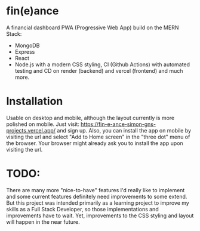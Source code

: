 # fin(e)ance
A financial dashboard PWA (Progressive Web App) build on the MERN Stack:
- MongoDB
- Express
- React
- Node.js
with a modern CSS styling, CI (Github Actions) with automated testing and CD on render (backend) and vercel (frontend) and much more.

# Installation
Usable on desktop and mobile, although the layout currently is more polished on mobile. Just visit: https://fin-e-ance-simon-gns-projects.vercel.app/ and sign up. Also, you can install the app on mobile by visiting the url and select "Add to Home screen" in the "three dot" menu of the browser. Your browser might already ask you to install the app upon visiting the url.

# TODO:
There are many more "nice-to-have" features I'd really like to implement and some current features definitely need improvements to some extend. But this project was intended primarily as a learning project to improve my skills as a Full Stack Developer, so those implementations and improvements have to wait. Yet, improvements to the CSS styling and layout will happen in the near future. 
